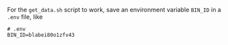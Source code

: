 For the `get_data.sh` script to work, save an environment variable `BIN_ID` in a `.env` file, like

```
# .env
BIN_ID=blabei80o1zfv43

```
